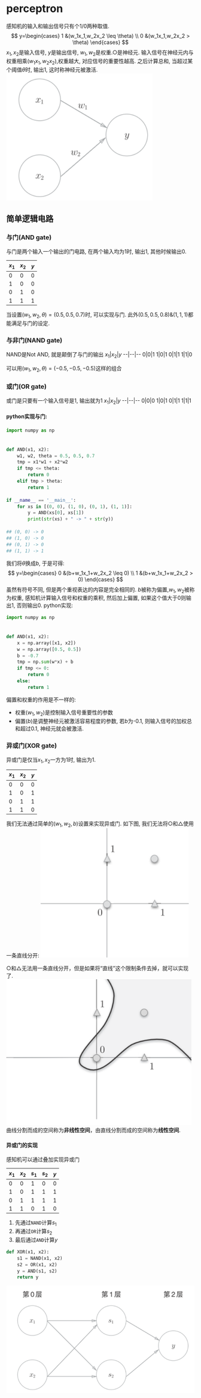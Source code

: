 # perceptron



感知机的输入和输出信号只有个1/0两种取值.
$$
y=\begin{cases} 
1 &(w_1x_1,w_2x_2 \leq \theta) \\
0 &(w_1x_1,w_2x_2 > \theta)
\end{cases}
$$
$x_1,x_2$是输入信号, $y$是输出信号, $w_1,w_2$是权重.○是神经元. 输入信号在神经元内与权重相乘$(w_1x_1,w_2x_2)$,权重越大, 对应信号的重要性越高.
之后计算总和, 当超过某个阈值$\theta$时, 输出1, 这时称神经元被激活.
![](./perceptron/1.png)


## 简单逻辑电路

### 与门(AND gate)
与门是两个输入一个输出的门电路, 在两个输入均为1时, 输出1, 其他时候输出0.

$x_1$|$x_2$|$y$
--|--|--
0|0|0
1|0|0
0|1|0
1|1|1

当设置$(w_1,w_2,\theta)=(0.5,0.5,0.7)$时, 可以实现与门. 此外$(0.5,0.5,0.8)\&(1,1,1)$都能满足与门的设定.
### 与非门(NAND gate)
NAND是Not AND, 就是颠倒了与门的输出
$x_1$|$x_2$|$y$
--|--|--
0|0|1
1|0|1
0|1|1
1|1|0

可以用$(w_1,w_2,\theta)=(-0.5,-0.5,-0.5)$这样的组合

### 或门(OR gate)
或门是只要有一个输入信号是1, 输出就为1
$x_1$|$x_2$|$y$
--|--|--
0|0|0
1|0|1
0|1|1
1|1|1



#### python实现与门:
```python
import numpy as np


def AND(x1, x2):
    w1, w2, theta = 0.5, 0.5, 0.7
    tmp = x1*w1 + x2*w2
    if tmp <= theta:
        return 0
    elif tmp > theta:
        return 1

if __name__ == '__main__':
    for xs in [(0, 0), (1, 0), (0, 1), (1, 1)]:
        y = AND(xs[0], xs[1])
        print(str(xs) + " -> " + str(y))

## (0, 0) -> 0
## (1, 0) -> 0
## (0, 1) -> 0
## (1, 1) -> 1

```




我们将$\theta$换成$b$, 于是可得:
$$
y=\begin{cases} 
0 &(b+w_1x_1+w_2x_2 \leq 0) \\
1 &(b+w_1x_1+w_2x_2 > 0)
\end{cases}
$$
虽然有符号不同, 但是两个重视表达的内容是完全相同的. $b$被称为偏置,$w_1,w_2$被称为权重, 感知机计算输入信号和权重的乘积, 然后加上偏置, 如果这个值大于0则输出1, 否则输出0.
python实现:
```python
import numpy as np


def AND(x1, x2):
    x = np.array([x1, x2])
    w = np.array([0.5, 0.5])
    b = -0.7
    tmp = np.sum(w*x) + b
    if tmp <= 0:
        return 0
    else:
        return 1
```

偏置和权重的作用是不一样的:
- 权重($w_1,w_2$)是控制输入信号重要性的参数
- 偏置($b$)是调整神经元被激活容易程度的参数, 若$b$为-0.1, 则输入信号的加权总和超过0.1, 神经元就会被激活.


### 异或门(XOR gate)
异或门是仅当$x_1,x_2$一方为1时, 输出为1.

$x_1$|$x_2$|$y$
--|--|--
0|0|0
1|0|1
0|1|1
1|1|0
我们无法通过简单的$(w_1,w_2,b)$设置来实现异或门.
如下图, 我们无法将○和△使用一条直线分开:
![](./perceptron/2.png)

○和△无法用一条直线分开，但是如果将“直线”这个限制条件去掉，就可以实现了.
![](./perceptron/3.png)
曲线分割而成的空间称为**非线性空间**，由直线分割而成的空间称为**线性空间**.

#### 异或门的实现
感知机可以通过叠加实现异或门

$x_1$|$x_2$|$s_1$|$s_2$|$y$
--|--|--|--|--
0|0|1|0|0
1|0|1|1|1
0|1|1|1|1
1|1|0|1|0

1. 先通过`NAND`计算$s_1$
2. 再通过`OR`计算$s_2$
3. 最后通过`AND`计算$y$

```python
def XOR(x1, x2):
    s1 = NAND(x1, x2)
    s2 = OR(x1, x2)
    y = AND(s1, s2)
    return y
```
![](./perceptron/4.png)

